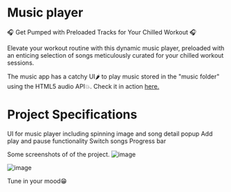 # Music player

🎧 Get Pumped with Preloaded Tracks for Your Chilled Workout 🎧

Elevate your workout routine with this dynamic music player, preloaded with an enticing selection of songs meticulously curated for your chilled workout sessions.

The music app has a catchy UI🌶 to play music stored in the "music folder" using the HTML5 audio API💥. Check it in action <a href="https://dipayan22.github.io/Music-Player-/">here.</a>

# Project Specifications

UI for music player including spinning image and song detail popup
Add play and pause functionality
Switch songs
Progress bar

Some screenshots of of the project.
![image](https://user-images.githubusercontent.com/101229988/162341011-b5fc3e33-59ff-426e-ac92-461aba864f20.png)


![image](https://user-images.githubusercontent.com/101229988/162341110-80a497c2-cb8b-4e2e-ab52-db1958dad087.png)



Tune in your mood😁
